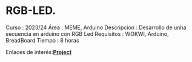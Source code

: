# RGB-LED.
Curso       : 2023/24
Área        : MEME, Arduino
Descripción : Desarrollo de unha secuencia en arduino con RGB Led
Requisitos  : WOKWI, Arduino, BreadBoard
Tiempo      : 8 horas

Enlaces de interés:[**Project**](https://wokwi.com/projects/390164966648589313)
